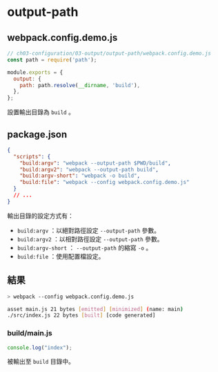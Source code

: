 # output-path

## webpack.config.demo.js

```js
// ch03-configuration/03-output/output-path/webpack.config.demo.js
const path = require('path');

module.exports = {
  output: {
    path: path.resolve(__dirname, 'build'),
  },
};
```

設置輸出目錄為 `build` 。

## package.json

```json
{
  "scripts": {
    "build:argv": "webpack --output-path $PWD/build",
    "build:argv2": "webpack --output-path build",
    "build:argv-short": "webpack -o build",
    "build:file": "webpack --config webpack.config.demo.js"
  }
  // ...
}
```

輸出目錄的設定方式有：

- `build:argv` ：以絕對路徑設定 `--output-path` 參數。
- `build:argv2` ：以相對路徑設定 `--output-path` 參數。
- `build:argv-short` ： `--output-path` 的縮寫 `-o` 。
- `build:file` ：使用配置檔設定。

## 結果

```bash
> webpack --config webpack.config.demo.js

asset main.js 21 bytes [emitted] [minimized] (name: main)
./src/index.js 22 bytes [built] [code generated]
```

### build/main.js

<!-- prettier-ignore -->
```js
console.log("index");
```

被輸出至 `build` 目錄中。
